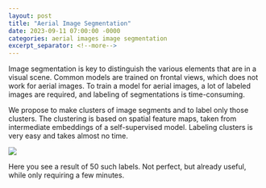 ```yaml
---
layout: post
title: "Aerial Image Segmentation"
date: 2023-09-11 07:00:00 -0000
categories: aerial images image segmentation
excerpt_separator: <!--more-->
---
```


Image segmentation is key to distinguish the various elements that are in a visual scene. 
Common models are trained on frontal views, which does not work for aerial images. 
To train a model for aerial images, a lot of labeled images are required, and labeling of segmentations is time-consuming. 

We propose to make clusters of image segments and to label only those clusters. 
The clustering is based on spatial feature maps, taken from intermediate embeddings of a self-supervised model. 
Labeling clusters is very easy and takes almost no time. 

<img src="https://gertjanburghouts.github.io/pictures/aerial-segmentation.jpg">

Here you see a result of 50 such labels. 
Not perfect, but already useful, while only requiring a few minutes.  
